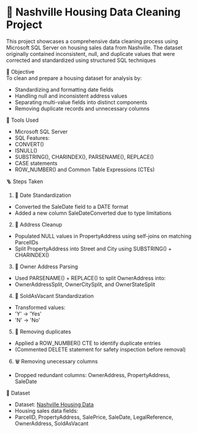 # 🧹 Nashville Housing Data Cleaning Project  
This project showcases a comprehensive data cleaning process using Microsoft SQL Server on housing sales data from Nashville. The dataset originally contained inconsistent, null, and duplicate values that were corrected and standardized using structured SQL techniques

🎯 Objective  
To clean and prepare a housing dataset for analysis by:
- Standardizing and formatting date fields
- Handling null and inconsistent address values
- Separating multi-value fields into distinct components
- Removing duplicate records and unnecessary columns
  
🧰 Tools Used
- Microsoft SQL Server
- SQL Features:
- CONVERT()
- ISNULL()
- SUBSTRING(), CHARINDEX(), PARSENAME(), REPLACE()
- CASE statements
- ROW_NUMBER() and Common Table Expressions (CTEs)

🪜 Steps Taken
1. 📅 Date Standardization
- Converted the SaleDate field to a DATE format
- Added a new column SaleDateConverted due to type limitations
2. 🏡 Address Cleanup
- Populated NULL values in PropertyAddress using self-joins on matching ParcelIDs
- Split PropertyAddress into Street and City using SUBSTRING() + CHARINDEX()
3. 👤 Owner Address Parsing
- Used PARSENAME() + REPLACE() to split OwnerAddress into:
- OwnerAddressSplit, OwnerCitySplit, and OwnerStateSplit
4. 🧾 SoldAsVacant Standardization
- Transformed values:
- 'Y' → 'Yes'
- 'N' → 'No'
5. 🔁 Removing duplicates
- Applied a ROW_NUMBER() CTE to identify duplicate entries
- (Commented DELETE statement for safety inspection before removal)
6. 🗑️ Removing unecessary columns
- Dropped redundant columns: OwnerAddress, PropertyAddress, SaleDate

📂 Dataset
- Dataset: [Nashville Housing Data](https://www.kaggle.com/datasets/tmthyjames/nashville-housing-data)
- Housing sales data fields:
- ParcelID, PropertyAddress, SalePrice, SaleDate, LegalReference, OwnerAddress, SoldAsVacant
